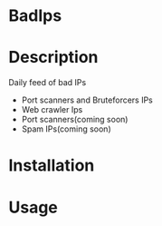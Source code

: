 # BadIps

# Description

Daily feed of bad IPs

- Port scanners and Bruteforcers IPs
- Web crawler Ips
- Port scanners(coming soon)
- Spam IPs(coming soon)

# Installation

# Usage

